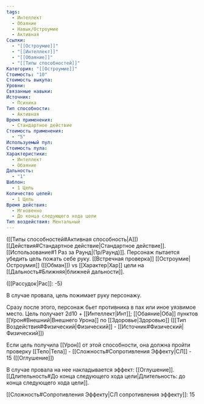 ```yaml
---
tags:
  - Интеллект
  - Обаяние
  - Навык/Остроумие
  - Активная
Ссылки:
  - "[[Остроумие]]"
  - "[[Интеллект]]"
  - "[[Обаяние]]"
  - "[[Типы способностей]]"
Категория: "[[Остроумие]]"
Стоимость: "10"
Стоимость выкупа: 
Уровни: 
Связанные навыки: 
Источник:
  - Психика
Тип способности:
  - Активная
Время применения:
  - Стандартное действие
Стоимость применения:
  - "5"
Используемый пул: 
Стоимость пула: 
Характеристики:
  - Интеллект
  - Обаяние
Дальность:
  - "1"
Шаблон:
  - 1 Цель
Количество целей:
  - 1 Цель
Время действия:
  - Мгновенно
  - До конца следующего хода цели
Тип воздействия: Ментальный
---
```

([[Типы способностей#Активная способность|А]]) [[Действия#Стандартное действие|Стандартное действие]]. [[Использование#1 Раз за Раунд|(1р/Раунд)]]. Персонаж пытается убедить цель пожать себе руку. [[Встречная проверка]] [[Остроумие|Остроумия]] ([[Обман]]) vs [[Характер|Хар]] цели на [[Дальность#Ближняя|ближней дальности]].

([[Рассудок|Рас]]: -5)

В случае провала, цель пожимает руку персонажу.

Сразу после этого, персонаж бьет противника в пах или иное уязвимое место. Цель получает 2d10 + [[Интеллект|Инт]]; [[Обаяние|Оба]] пунктов [[Урон#Внешний|Внешнего Урона]] по [[Здоровье|Здоровью]] ([[Тип Воздействия#Физический|Физический]] - [[Источник#Физический|Физический]])

Если цель получила [[Урон]] от этой способности, она должна пройти проверку [[Тело|Тела]] - [[Сложность#Cопротивления Эффекту|СЛ]] - 15 ([[Оглушение]])

В случае провала на нее накладывается эффект: [[Оглушение]]. [[Длительность#До конца следующего хода цели|Длительность: до конца следующего хода цели]].

[[Сложность#Cопротивления Эффекту|СЛ сопротивления эффекту]]: 15